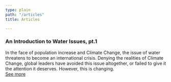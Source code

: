 ```yaml
---
type: plain
path: "/articles"
title: Articles

---
```

<div class="row">

<h3>An Introduction to Water Issues, pt.1</h3>

<p>In the face of population increase and Climate Change, the issue of water threatens to become an international crisis. Denying the realities of Climate Change, global leaders have avoided this issue altogether, or failed to give it the attention it deserves. However, this is changing. <br /> <a href="[https://medium.com/ilymun-2020-theme-water-a-thirst-for-change/an-introduction-to-water-issues-pt-1-5b27fe3ebc77](https://medium.com/ilymun-2020-theme-water-a-thirst-for-change/an-introduction-to-water-issues-pt-1-5b27fe3ebc77 "https://medium.com/ilymun-2020-theme-water-a-thirst-for-change/an-introduction-to-water-issues-pt-1-5b27fe3ebc77")>See more</a></p>

</div>